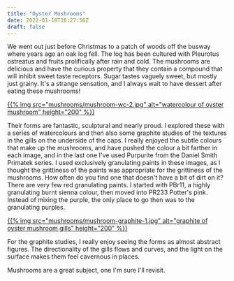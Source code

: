 ```yaml
---
title: "Oyster Mushrooms"
date: 2022-01-18T16:27:56Z
draft: false
---
```


We went out just before Christmas to a patch of woods off the busway where years ago an oak log fell.  The log has been cultured with Pleurotus ostreatus and fruits prolifically after rain and cold.  The mushrooms are delicious and have the curious property that they contain a compound that will inhibit sweet taste receptors.  Sugar tastes vaguely sweet, but mostly just grainy.  It's a strange sensation, and I always wait to have dessert after eating these mushrooms!

<a href="/artwork/mushrooms/oyster-mushroom-wc-2">
{{% img src="mushrooms/mushroom-wc-2.jpg" alt="watercolour of oyster mushroom" height="200" %}}
</a>

Their forms are fantastic, sculptural and nearly proud.  I explored these with a series of watercolours and then also some graphite studies of the textures in the gills on the underside of the caps.  I really enjoyed the subtle colours that make up the mushrooms, and have pushed the colour a bit farther in each image, and in the last one I've used Purpurite from the Daniel Smith Primatek series.  I used exclusively granulating paints in these images, as I thought the grittiness of the paints was appropriate for the grittiness of the mushrooms.  How often do you find one that doesn't have a bit of dirt on it?  There are very few red granulating paints.  I started with PBr11, a highly granulating burnt sienna colour, then moved into PR233 Potter's pink.  Instead of mixing the purple, the only place to go then was to the granulating purples.

<a href="/artwork/mushrooms/oyster-mushroom-graphite-1">
{{% img src="mushrooms/mushroom-graphite-1.jpg" alt="graphite of oyster mushroom gills" height="200" %}}
</a>

For the graphite studies, I really enjoy seeing the forms as almost abstract figures.  The directionality of the gills flows and curves, and the light on the surface makes them feel cavernous in places.  

Mushrooms are a great subject, one I'm sure I'll revisit.
